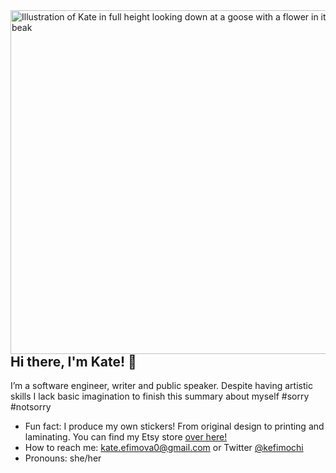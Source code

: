 <img align="right" src="https://pbs.twimg.com/media/EtfkXNGVoAA2HYP?format=jpg&name=large" alt="Illustration of Kate in full height looking down at a goose with a flower in it's beak" width="550px" />

## Hi there, I'm Kate! 👋

I’m a software engineer, writer and public speaker. Despite having artistic skills I lack basic imagination to finish this summary about myself #sorry #notsorry

-   Fun fact: I produce my own stickers! From original design to printing and laminating. You can find my Etsy store [over here!](https://www.etsy.com/shop/KefiStore)
-   How to reach me: kate.efimova0@gmail.com or Twitter [@kefimochi](https://twitter.com/kefimochi)
-   Pronouns: she/her
